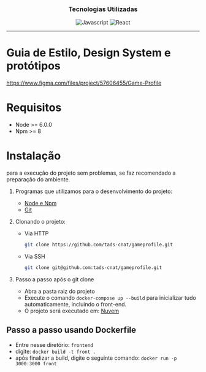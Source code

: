 <div align="center">

### Tecnologias Utilizadas
  
![Javascript](https://img.shields.io/badge/JavaScript-F7DF1E?style=for-the-badge&logo=javascript&logoColor=black)
![React](https://img.shields.io/badge/React-20232A?style=for-the-badge&logo=react&logoColor=61DAFB)
</div>  

___

# Guia de Estilo, Design System e protótipos
https://www.figma.com/files/project/57606455/Game-Profile

# Requisitos
* Node >= 6.0.0
* Npm >= 8

# Instalação
para  a execução do projeto sem problemas, se faz recomendado a preparação do ambiente.

1. Programas que utilizamos para o desenvolvimento do projeto:
	- [Node e Npm](https://nodejs.org/en/download/)
	- [Git](https://git-scm.com/)
2. Clonando o projeto:
	- Via HTTP
		 ```bash
		 git clone https://github.com/tads-cnat/gameprofile.git
		 ```
	- Via SSH
		```bash
		git clone git@github.com:tads-cnat/gameprofile.git
        ```

3. Passo a passo após o git clone

   - Abra a pasta raiz do projeto
   - Execute o comando ```docker-compose up --build``` para inicializar tudo automaticamente, incluindo o front-end.
   - O projeto será executado em: 
[Nuvem](http://4.246.163.92:3000/)

## Passo a passo usando Dockerfile

- Entre nesse  diretório: `frontend`
- digite: ```docker build -t front .```
- após finalizar a build, digite o seguinte comando: ```docker run -p 3000:3000 front```